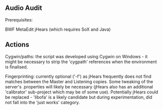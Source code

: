 Audio Audit
-----------

Prerequisites:

BWF MetaEdit
jHears (which requires SoX and Java)


Actions
-------

Cygwin/paths: the script was developed using Cygwin on Windows - it might be necessary
	to strip the 'cygpath' references when the environment is finalised.

Fingerprinting: currently optional ('-f') as jHears frequently does not find matches
	between the Master and Listening copies. Some tweaking of the server's .properties
	will likely be necessary (jHears also has an additional 'calibrator' sub-project
	which may be of some use). Potentially jHears could be replaced - 'libofa' is a
	likely candidate but during experimentation, did not fall into the 'just works'
	category.
